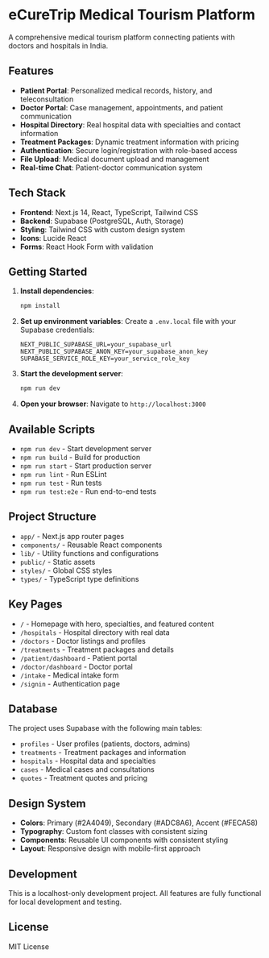 # eCureTrip Medical Tourism Platform

A comprehensive medical tourism platform connecting patients with doctors and hospitals in India.

## Features

- **Patient Portal**: Personalized medical records, history, and teleconsultation
- **Doctor Portal**: Case management, appointments, and patient communication
- **Hospital Directory**: Real hospital data with specialties and contact information
- **Treatment Packages**: Dynamic treatment information with pricing
- **Authentication**: Secure login/registration with role-based access
- **File Upload**: Medical document upload and management
- **Real-time Chat**: Patient-doctor communication system

## Tech Stack

- **Frontend**: Next.js 14, React, TypeScript, Tailwind CSS
- **Backend**: Supabase (PostgreSQL, Auth, Storage)
- **Styling**: Tailwind CSS with custom design system
- **Icons**: Lucide React
- **Forms**: React Hook Form with validation

## Getting Started

1. **Install dependencies**:
   ```bash
   npm install
   ```

2. **Set up environment variables**:
   Create a `.env.local` file with your Supabase credentials:
   ```env
   NEXT_PUBLIC_SUPABASE_URL=your_supabase_url
   NEXT_PUBLIC_SUPABASE_ANON_KEY=your_supabase_anon_key
   SUPABASE_SERVICE_ROLE_KEY=your_service_role_key
   ```

3. **Start the development server**:
   ```bash
   npm run dev
   ```

4. **Open your browser**:
   Navigate to `http://localhost:3000`

## Available Scripts

- `npm run dev` - Start development server
- `npm run build` - Build for production
- `npm run start` - Start production server
- `npm run lint` - Run ESLint
- `npm run test` - Run tests
- `npm run test:e2e` - Run end-to-end tests

## Project Structure

- `app/` - Next.js app router pages
- `components/` - Reusable React components
- `lib/` - Utility functions and configurations
- `public/` - Static assets
- `styles/` - Global CSS styles
- `types/` - TypeScript type definitions

## Key Pages

- `/` - Homepage with hero, specialties, and featured content
- `/hospitals` - Hospital directory with real data
- `/doctors` - Doctor listings and profiles
- `/treatments` - Treatment packages and details
- `/patient/dashboard` - Patient portal
- `/doctor/dashboard` - Doctor portal
- `/intake` - Medical intake form
- `/signin` - Authentication page

## Database

The project uses Supabase with the following main tables:
- `profiles` - User profiles (patients, doctors, admins)
- `treatments` - Treatment packages and information
- `hospitals` - Hospital data and specialties
- `cases` - Medical cases and consultations
- `quotes` - Treatment quotes and pricing

## Design System

- **Colors**: Primary (#2A4049), Secondary (#ADC8A6), Accent (#FECA58)
- **Typography**: Custom font classes with consistent sizing
- **Components**: Reusable UI components with consistent styling
- **Layout**: Responsive design with mobile-first approach

## Development

This is a localhost-only development project. All features are fully functional for local development and testing.

## License

MIT License
